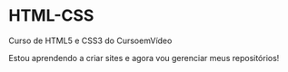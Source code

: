# HTML-CSS
 Curso de HTML5 e CSS3 do CursoemVídeo

Estou aprendendo a criar sites e agora vou gerenciar meus repositórios!